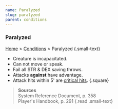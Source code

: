 ```yaml
---
name: Paralyzed
slug: paralyzed
parent: conditions
---
```

### Paralyzed
 [Home](dm-operations-center) > [Conditions](conditions) > Paralyzed {.small-text}

- Creature is incapacitated.
- Can not move or speak.
- Fail all STR & DEX saving throws.
- Attacks **against** have advantage.
- Attack hits within 5' are [critical hits](criticals).
{.square}


> **Sources** <br/>
> System Reference Document, p. 358<br/>
> Player's Handbook, p. 291
{.read .small-text}


